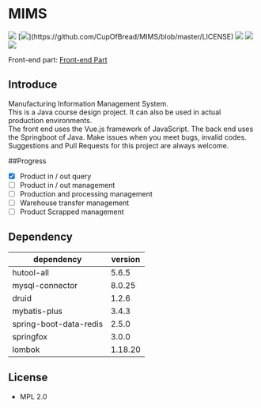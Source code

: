 # MIMS
[![](https://img.shields.io/badge/JDK-11-brightgreen.svg?colorB=469C00&logo=java)]()
[![](https://img.shields.io/github/license/CupOfBread/MIMS?)](https://github.com/CupOfBread/MIMS/blob/master/LICENSE)
![](https://img.shields.io/github/commit-activity/m/CupOfBread/MIMS?color=brightgreen)
![](https://img.shields.io/github/repo-size/CupOfBread/MIMS)
[![](https://img.shields.io/github/stars/CupOfBread/MIMS.svg?label=Stars&logo=github)](https://github.com/CupOfBread/MIMS/stargazers)

Front-end part: [Front-end Part](https://github.com/CupOfBread/MIMS_frontend)

## Introduce

Manufacturing Information Management System.  
This is a Java course design project. It can also be used in actual production environments.  
The front end uses the Vue.js framework of JavaScript. The back end uses the Springboot of Java. Make issues when you meet bugs, invalid codes. Suggestions and Pull Requests for this project are always welcome. 

##Progress
- [x] Product in / out query
- [ ] Product in / out management
- [ ] Production and processing management
- [ ] Warehouse transfer management
- [ ] Product Scrapped management

## Dependency
| dependency | version |
|  ----  | ----  |
| hutool-all  | 5.6.5 |
| mysql-connector | 8.0.25 |
| druid | 1.2.6 |
| mybatis-plus | 3.4.3 |
| spring-boot-data-redis | 2.5.0 |
| springfox | 3.0.0 |
| lombok | 1.18.20 |

## License
- MPL 2.0